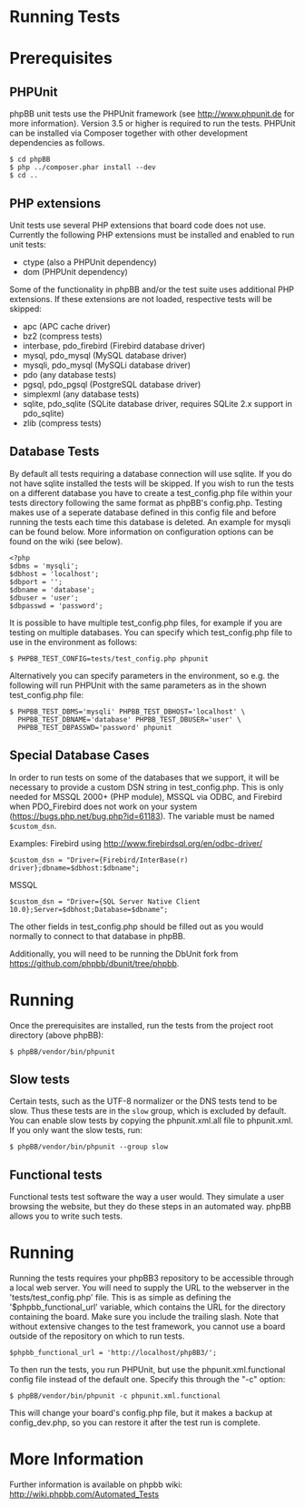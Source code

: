 Running Tests
=============

Prerequisites
=============

PHPUnit
-------

phpBB unit tests use the PHPUnit framework (see http://www.phpunit.de for more
information). Version 3.5 or higher is required to run the tests. PHPUnit can
be installed via Composer together with other development dependencies as
follows.

    $ cd phpBB
    $ php ../composer.phar install --dev
    $ cd ..

PHP extensions
--------------

Unit tests use several PHP extensions that board code does not use. Currently
the following PHP extensions must be installed and enabled to run unit tests:

- ctype (also a PHPUnit dependency)
- dom (PHPUnit dependency)

Some of the functionality in phpBB and/or the test suite uses additional
PHP extensions. If these extensions are not loaded, respective tests
will be skipped:

- apc (APC cache driver)
- bz2 (compress tests)
- interbase, pdo_firebird (Firebird database driver)
- mysql, pdo_mysql (MySQL database driver)
- mysqli, pdo_mysql (MySQLi database driver)
- pdo (any database tests)
- pgsql, pdo_pgsql (PostgreSQL database driver)
- simplexml (any database tests)
- sqlite, pdo_sqlite (SQLite database driver, requires SQLite 2.x support
  in pdo_sqlite)
- zlib (compress tests)

Database Tests
--------------

By default all tests requiring a database connection will use sqlite. If you
do not have sqlite installed the tests will be skipped. If you wish to run the
tests on a different database you have to create a test_config.php file within
your tests directory following the same format as phpBB's config.php. Testing
makes use of a seperate database defined in this config file and before running
the tests each time this database is deleted. An example for mysqli can be
found below. More information on configuration options can be found on the
wiki (see below).

    <?php
    $dbms = 'mysqli';
    $dbhost = 'localhost';
    $dbport = '';
    $dbname = 'database';
    $dbuser = 'user';
    $dbpasswd = 'password';

It is possible to have multiple test_config.php files, for example if you
are testing on multiple databases. You can specify which test_config.php file
to use in the environment as follows:

    $ PHPBB_TEST_CONFIG=tests/test_config.php phpunit

Alternatively you can specify parameters in the environment, so e.g. the
following will run PHPUnit with the same parameters as in the shown
test_config.php file:

    $ PHPBB_TEST_DBMS='mysqli' PHPBB_TEST_DBHOST='localhost' \
      PHPBB_TEST_DBNAME='database' PHPBB_TEST_DBUSER='user' \
      PHPBB_TEST_DBPASSWD='password' phpunit

Special Database Cases
----------------------
In order to run tests on some of the databases that we support, it will be
necessary to provide a custom DSN string in test_config.php. This is only
needed for MSSQL 2000+ (PHP module), MSSQL via ODBC, and Firebird when
PDO_Firebird does not work on your system
(https://bugs.php.net/bug.php?id=61183). The variable must be named `$custom_dsn`.

Examples:
Firebird using http://www.firebirdsql.org/en/odbc-driver/

    $custom_dsn = "Driver={Firebird/InterBase(r) driver};dbname=$dbhost:$dbname";

MSSQL

    $custom_dsn = "Driver={SQL Server Native Client 10.0};Server=$dbhost;Database=$dbname";

The other fields in test_config.php should be filled out as you would normally
to connect to that database in phpBB.

Additionally, you will need to be running the DbUnit fork from
https://github.com/phpbb/dbunit/tree/phpbb.

Running
=======

Once the prerequisites are installed, run the tests from the project root
directory (above phpBB):

    $ phpBB/vendor/bin/phpunit

Slow tests
--------------

Certain tests, such as the UTF-8 normalizer or the DNS tests tend to be slow.
Thus these tests are in the `slow` group, which is excluded by default. You can
enable slow tests by copying the phpunit.xml.all file to phpunit.xml. If you
only want the slow tests, run:

    $ phpBB/vendor/bin/phpunit --group slow

Functional tests
-----------------

Functional tests test software the way a user would. They simulate a user
browsing the website, but they do these steps in an automated way.
phpBB allows you to write such tests.

Running
=======

Running the tests requires your phpBB3 repository to be accessible through a
local web server. You will need to supply the URL to the webserver in
the 'tests/test_config.php' file. This is as simple as defining the
'$phpbb_functional_url' variable, which contains the URL for the directory containing
the board. Make sure you include the trailing slash. Note that without extensive
changes to the test framework, you cannot use a board outside of the repository
on which to run tests.

    $phpbb_functional_url = 'http://localhost/phpBB3/';

To then run the tests, you run PHPUnit, but use the phpunit.xml.functional
config file instead of the default one. Specify this through the "-c" option:

    $ phpBB/vendor/bin/phpunit -c phpunit.xml.functional

This will change your board's config.php file, but it makes a backup at
config_dev.php, so you can restore it after the test run is complete.

More Information
================

Further information is available on phpbb wiki:
http://wiki.phpbb.com/Automated_Tests
